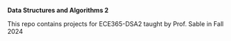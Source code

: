 **Data Structures and Algorithms 2**

This repo contains projects for ECE365-DSA2 taught by Prof. Sable in Fall 2024
